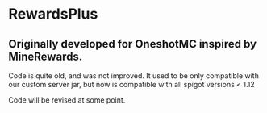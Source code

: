 # RewardsPlus
## Originally developed for OneshotMC inspired by MineRewards.
Code is quite old, and was not improved. It used to be only compatible with our custom server jar, but now is compatible with all spigot versions < 1.12

Code will be revised at some point.
